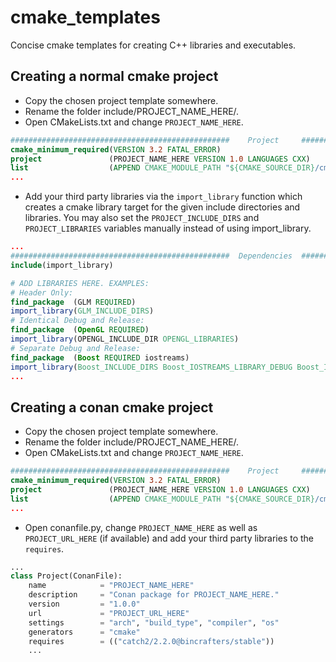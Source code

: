 # cmake_templates
Concise cmake templates for creating C++ libraries and executables.

## Creating a normal cmake project
- Copy the chosen project template somewhere.
- Rename the folder include/PROJECT_NAME_HERE/.
- Open CMakeLists.txt and change `PROJECT_NAME_HERE`.
```cmake
#################################################    Project     #################################################
cmake_minimum_required(VERSION 3.2 FATAL_ERROR)
project               (PROJECT_NAME_HERE VERSION 1.0 LANGUAGES CXX)
list                  (APPEND CMAKE_MODULE_PATH "${CMAKE_SOURCE_DIR}/cmake")
...
```
- Add your third party libraries via the `import_library` function which creates a cmake library target for the 
given include directories and libraries. You may also set the `PROJECT_INCLUDE_DIRS` and `PROJECT_LIBRARIES` 
variables manually instead of using import_library.
```cmake
...
#################################################  Dependencies  #################################################
include(import_library)

# ADD LIBRARIES HERE. EXAMPLES:
# Header Only:
find_package  (GLM REQUIRED)
import_library(GLM_INCLUDE_DIRS)
# Identical Debug and Release:
find_package  (OpenGL REQUIRED)
import_library(OPENGL_INCLUDE_DIR OPENGL_LIBRARIES)
# Separate Debug and Release:
find_package  (Boost REQUIRED iostreams)
import_library(Boost_INCLUDE_DIRS Boost_IOSTREAMS_LIBRARY_DEBUG Boost_IOSTREAMS_LIBRARY_RELEASE)
...
```

## Creating a conan cmake project
- Copy the chosen project template somewhere.
- Rename the folder include/PROJECT_NAME_HERE/.
- Open CMakeLists.txt and change `PROJECT_NAME_HERE`.
```cmake
#################################################    Project     #################################################
cmake_minimum_required(VERSION 3.2 FATAL_ERROR)
project               (PROJECT_NAME_HERE VERSION 1.0 LANGUAGES CXX)
list                  (APPEND CMAKE_MODULE_PATH "${CMAKE_SOURCE_DIR}/cmake")
...
```
- Open conanfile.py, change `PROJECT_NAME_HERE` as well as `PROJECT_URL_HERE` (if available) and add your 
third party libraries to the `requires`.
```python
...
class Project(ConanFile):
    name            = "PROJECT_NAME_HERE"
    description     = "Conan package for PROJECT_NAME_HERE."
    version         = "1.0.0"                
    url             = "PROJECT_URL_HERE"
    settings        = "arch", "build_type", "compiler", "os"
    generators      = "cmake"
    requires        = (("catch2/2.2.0@bincrafters/stable")) 
    ...
```
